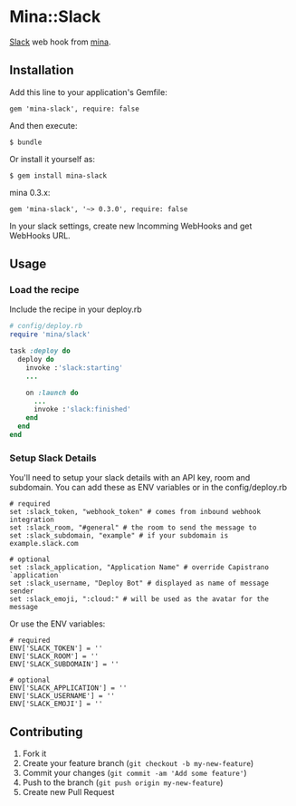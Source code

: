 # Mina::Slack

[Slack](https://slack.com) web hook from [mina](https://github.com/nadarei/mina).

## Installation

Add this line to your application's Gemfile:

    gem 'mina-slack', require: false

And then execute:

    $ bundle

Or install it yourself as:

    $ gem install mina-slack

mina 0.3.x:

    gem 'mina-slack', '~> 0.3.0', require: false

In your slack settings, create new Incomming WebHooks and get WebHooks URL.

## Usage

### Load the recipe
Include the recipe in your deploy.rb

```ruby
# config/deploy.rb
require 'mina/slack'

task :deploy do
  deploy do
    invoke :'slack:starting'
    ...

    on :launch do
      ...
      invoke :'slack:finished'
    end
  end
end
```


### Setup Slack Details
You'll need to setup your slack details with an API key, room and subdomain. You can add these as ENV variables or in the config/deploy.rb

    # required
    set :slack_token, "webhook_token" # comes from inbound webhook integration
    set :slack_room, "#general" # the room to send the message to
    set :slack_subdomain, "example" # if your subdomain is example.slack.com

    # optional
    set :slack_application, "Application Name" # override Capistrano `application`
    set :slack_username, "Deploy Bot" # displayed as name of message sender
    set :slack_emoji, ":cloud:" # will be used as the avatar for the message

Or use the ENV variables:

    # required
    ENV['SLACK_TOKEN'] = ''
    ENV['SLACK_ROOM'] = ''
    ENV['SLACK_SUBDOMAIN'] = ''

    # optional
    ENV['SLACK_APPLICATION'] = ''
    ENV['SLACK_USERNAME'] = ''
    ENV['SLACK_EMOJI'] = ''

## Contributing

1. Fork it
2. Create your feature branch (`git checkout -b my-new-feature`)
3. Commit your changes (`git commit -am 'Add some feature'`)
4. Push to the branch (`git push origin my-new-feature`)
5. Create new Pull Request
